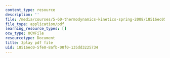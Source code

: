 ```yaml
---
content_type: resource
description: ''
file: /media/courses/5-60-thermodynamics-kinetics-spring-2008/18516ec05fe08afb00f0135dd3225734_QrzHB9_kHPE.pdf
file_type: application/pdf
learning_resource_types: []
ocw_type: OCWFile
resourcetype: Document
title: 3play pdf file
uid: 18516ec0-5fe0-8afb-00f0-135dd3225734
---
```

